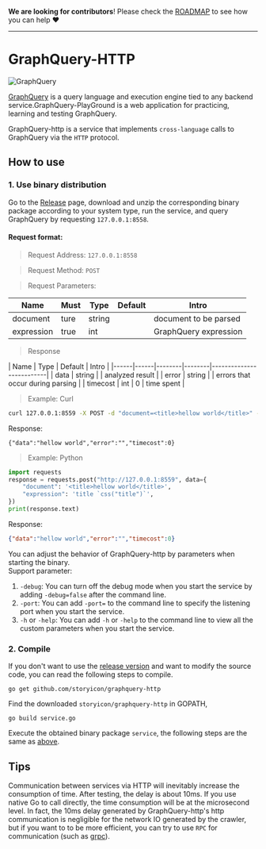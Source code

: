 <!---
    Copyright 2018 storyicon@foxmail.com
 
    Licensed under the Apache License, Version 2.0 (the "License");
    you may not use this file except in compliance with the License.
    You may obtain a copy of the License at
 
        http://www.apache.org/licenses/LICENSE-2.0
 
    Unless required by applicable law or agreed to in writing, software
    distributed under the License is distributed on an "AS IS" BASIS,
    WITHOUT WARRANTIES OR CONDITIONS OF ANY KIND, either express or implied.
    See the License for the specific language governing permissions and
    limitations under the License.
-->

**We are looking for contributors**! Please check the [ROADMAP](https://github.com/storyicon/graphquery/blob/master/ROADMAP.md) to see how you can help ❤️

---

# GraphQuery-HTTP

![GraphQuery](https://raw.githubusercontent.com/storyicon/graphquery/master/docs/screenshot/graphquery.png)   

[GraphQuery](https://github.com/storyicon/graphquery) is a query language and execution engine tied to any backend service.GraphQuery-PlayGround is a web application for practicing, learning and testing GraphQuery.

GraphQuery-http is a service that implements `cross-language` calls to GraphQuery via the `HTTP` protocol.

## How to use

### 1. Use binary distribution

Go to the [Release](https://github.com/storyicon/graphquery-http/releases) page, download and unzip the corresponding binary package according to your system type, run the service, and query GraphQuery by requesting `127.0.0.1:8558`.

#### Request format:             

> Request Address: `127.0.0.1:8558`  

> Request Method: `POST`   

> Request Parameters:          

| Name | Must | Type   | Default | Intro                   |
|------|------|--------|--------|--------------------------|
| document | ture | string |     | document to be parsed   |
| expression | true | int    |     | GraphQuery expression |
                  
> Response          
                 
| Name | Type | Default | Intro                   |
|------|------|--------|--------|--------------------------|
| data | string |     | analyzed result   |
| error |  string   |     | errors that occur during parsing |
| timecost | int    |  0   | time spent |

> Example: Curl

```bash
curl 127.0.0.1:8559 -X POST -d "document=<title>hellow world</title>" -d "expression=title `css(\"title\")`"
```
Response:
```
{"data":"hellow world","error":"","timecost":0}
```

> Example: Python

```python
import requests
response = requests.post("http://127.0.0.1:8559", data={
    "document": '<title>hellow world</title>',
    "expression": 'title `css("title")`',
})
print(response.text)
```
Response:
```json
{"data":"hellow world","error":"","timecost":0}
```

You can adjust the behavior of GraphQuery-http by parameters when starting the binary.       
Support parameter:      
1. `-debug`: You can turn off the debug mode when you start the service by adding `-debug=false` after the command line.
2. `-port`: You can add `-port=` to the command line to specify the listening port when you start the service.
3. `-h` or `-help`: You can add `-h` or `-help` to the command line to view all the custom parameters when you start the service.       


### 2. Compile

If you don't want to use the [release version](https://github.com/storyicon/graphquery-http/releases) and want to modify the source code, you can read the following steps to compile.

```
go get github.com/storyicon/graphquery-http
```

Find the downloaded `storyicon/graphquery-http` in GOPATH, 

```
go build service.go
```
Execute the obtained binary package `service`, the following steps are the same as [above](#Request-format:).

## Tips         
Communication between services via HTTP will inevitably increase the consumption of time. After testing, the delay is about 10ms. If you use native Go to call directly, the time consumption will be at the microsecond level. In fact, the 10ms delay generated by GraphQuery-http's http communication is negligible for the network IO generated by the crawler, but if you want to to be more efficient, you can try to use `RPC` for communication (such as [grpc](https://github.com/grpc/grpc)).      

